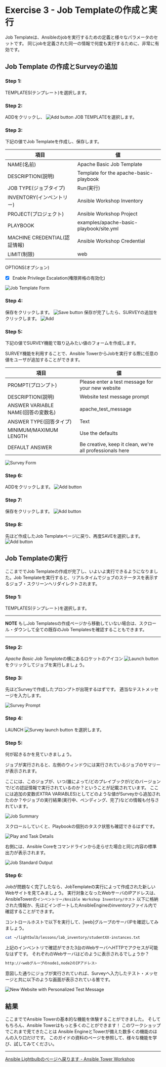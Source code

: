 # Exercise 3 - Job Templateの作成と実行

Job Templateは、Ansibleのjobを実行するための定義と様々なパラメータのセットです。
同じjobを定義された同一の情報で何度も実行するために、非常に有効です。


## Job Template の作成とSurveyの追加

### Step 1:

TEMPLATES(テンプレート)を選択します。

### Step 2:

ADDをクリックし、 ![Add button](at_add.png)  JOB TEMPLATEを選択します。

### Step 3:

下記の値でJob Templateを作成し、保存します。

項目 | 値
-----|-------------------------
NAME(名前) |Apache Basic Job Template
DESCRIPTION(説明)|Template for the apache-basic-playbook
JOB TYPE(ジョブタイプ)|Run(実行)
INVENTORY(インベントリー)|Ansible Workshop Inventory
PROJECT(プロジェクト)|Ansible Workshop Project
PLAYBOOK|examples/apache-basic-playbook/site.yml
MACHINE CREDENTIAL(認証情報)|Ansible Workshop Credential
LIMIT(制限)|web

OPTIONS(オプション)
- [x] Enable Privilege Escalation(権限昇格の有効化)

![Job Template Form](at_jt_detail.png)

### Step 4:

保存をクリックします。 ![Save button](at_save.png) 
保存が完了したら、SURVEYの追加をクリックします。 ![Add](at_addsurvey.png)

### Step 5:

下記の値でSURVEY機能で取り込みたい値のフォームを作成します。

SURVEY機能を利用することで、Ansible TowerからJobを実行する際に任意の値をユーザが追加することができます。

項目 | 値
------|------------------------------------------------
PROMPT(プロンプト)|Please enter a test message for your new website
DESCRIPTION(説明)|Website test message prompt
ANSWER VARIABLE NAME(回答の変数名)|apache_test_message
ANSWER TYPE(回答タイプ)|Text
MINIMUM/MAXIMUM LENGTH| Use the defaults
DEFAULT ANSWER| Be creative, keep it clean, we're all professionals here

![Survey Form](at_survey_detail.png)


### Step 6:

ADDをクリックします。 ![Add button](at_add.png)

### Step 7:

保存をクリックします。 ![Add button](at_save.png)

### Step 8:

先ほど作成したJob Templateページに戻り、再度SAVEを選択します。 ![Add button](at_save.png) 

## Job Templateの実行

ここまででJob Templateの作成が完了し、いよいよ実行できるようになりました。Job Templateを実行すると、リアルタイムでジョブのステータスを表示するジョブ・スクリーンへリダイレクトされます。

### Step 1:

TEMPLATES(テンプレート)を選択します。

---
**NOTE**
もしJob Templatesの作成ページから移動していない場合は、スクロール・ダウンして全ての既存のJob Templatesを確認することもできます。

---

### Step 2:

*Apache Basic Job Template*の横にあるロケットのアイコン ![Launch button](at_launch_icon.png) をクリックしてジョブを実行しましょう。

### Step 3:

先ほどSurveyで作成したプロンプトが出現するはずです。
適当なテストメッセージを入力します。

![Survey Prompt](at_survey_prompt.png)

### Step 4:

LAUNCH ![Survey launch button](at_survey_launch.png) を選択します。

### Step 5:


何が起きるかを見ていきましょう。

ジョブが実行されると、左側のウィンドウには実行されているジョブのサマリーが表示されます。

ここには、このジョブが、いつ/誰によって/どのプレイブックが/どのバージョンで/どの認証情報で実行されているのか？ということが記載されています。
ここには追加の変数(EXTRA VARIABLES)としてどのような値がSurveyから追加されたのか？やジョブの実行結果(実行中、ペンディング、完了)などの情報も付与されています。

![Job Summary](at_job_status.png)

スクロールしていくと、Playbookの個別のタスク状態も確認できるはずです。


![Play and Task Details](at_job_tasklist.png)

右側には、Ansible Coreをコマンドラインから走らせた場合と同じ内容の標準出力が表示されます。

![Job Standard Output](at_job_stdout.png)

### Step 6:

Jobが問題なく完了したなら、JobTemplateの実行によって作成された新しいWebサイトを見てみましょう。
実行対象となったWebサーバのIPアドレスは、AnsibleTowerの`インベントリー/Ansible Workshop Inventory/ホスト` 以下に格納された情報か、先ほどインポートしたAnsibleEngineのinventoryファイル内で確認することができます。

コントロールホストで以下を実行して、[web]グループのサーバIPを確認してみましょう。
```bash
cat ~/lightbulb/lessons/lab_inventory/studentXX-instances.txt
```

上記のインベントリで確認ができた3台のWebサーバへHTTPでアクセスが可能なはずです。
それぞれのWebサーバはどのように表示されるでしょうか？
```bash
http://<webグループのnode1,node2のIPアドレス>
```

意図した通りにジョブが実行されていれば、Surveyへ入力したテスト・メッセージと共に以下のような画面が表示されている筈です。

![New Website with Personalized Test Message](at_web_tm.png)


## 結果
ここまででAnsible Towerの基本的な機能を体験することができました。
そしてもちろん、Ansible Towerはもっと多くのことができます！
このワークショップでこれまで見てきたことは Ansible EngineとTowerが備えた数多くの機能のほんの入り口だけです。
このガイドの資料のページを参照して、様々な機能を学び、試してみてください。

---

[Ansible Lightbulbのページへ戻ります - Ansible Tower Workshop](../README.md)

